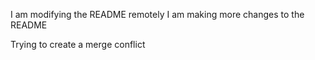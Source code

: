 I am modifying the README remotely
I am making more changes to the README 



Trying to create a merge conflict
